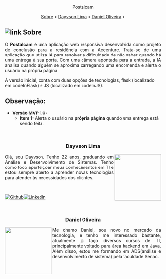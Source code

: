 
<p align="center">
 Postalcam
</p>

<p align="center">
 <a href="#Sobre">Sobre</a> •
 <a href="#Dayvson-Lima">Dayvson Lima</a> •
 <a href="#Daniel-Oliveira">Daniel Oliveira</a> • 
</p>

## ![link](https://github.com/dayvsonlsantos/p-mostra-dados/assets/102249811/6487f089-0953-418f-b661-4ba593e08c4c)  Sobre

<p align=justify>O <b>Postalcam</b> é uma aplicação web responsiva desenvolvida como projeto de conclusão para a residência com a Accenture. Trata-se de uma aplicação que utiliza IA para resolver a dificuldade de não saber quando há uma entrega à sua porta. Com uma câmera apontada para a entrada, a IA analisa quando alguém se aproxima carregando uma encomenda e alerta o usuário na própria página </p>

<p>A versão inicial, conta com duas opções de tecnologias, flask (localizado em codeInFlask) e JS (localizado em codeInJS).</p>

## Observação:

- **Versão MVP 1.0:**
    - **Item 1:** Alerta o usuário na <b>própria página</b> quando uma entrega está sendo feita.


<br/>

### <p align=center>Dayvson Lima<p/>

<img align='right' src='https://avatars.githubusercontent.com/u/102249811?s=400&u=2843e9ff654eb5587f9e6ad6b873fed0b1c0df77&v=4' width="150px;">

<p align=justify>Olá, sou Dayvson. Tenho 22 anos, graduando em Análise e Desenvolvimento de Sistemas. Tenho como foco aperfeiçoar meus conhecimentos em TI e estou sempre aberto a aprender novas tecnologias para atender às necessidades dos clientes.</p>

<br />

[![Github](https://img.shields.io/badge/GitHub-100000?style=for-the-badge&logo=github&logoColor=white)](https://www.linkedin.com/in/dayvsonlimasantos)[![LinkedIn](https://img.shields.io/badge/linkedin-%230077B5.svg?&style=for-the-badge&logo=linkedin&logoColor=white)](https://github.com/dayvsonlsantos)

<br/>

### <p align=center>Daniel Oliveira<p/>

<img align='left' src='https://github.com/dayvsonlsantos/p-near-hospital/assets/102249811/a01154cd-50fb-4cad-96e9-c74a1276586b' width="150px;">

<p align=justify>Me chamo Daniel, sou novo no mercado da tecnologia, e tenho me interessado bastante, atualmente já faço diversos cursos de TI, principalmente voltado para área backend em Java. Além disso, estou me formando em ADS(análise e desenvolvimento de sistema) pela faculdade Senac.</p>

<br/>
<br/>
<br/>
<br/>
